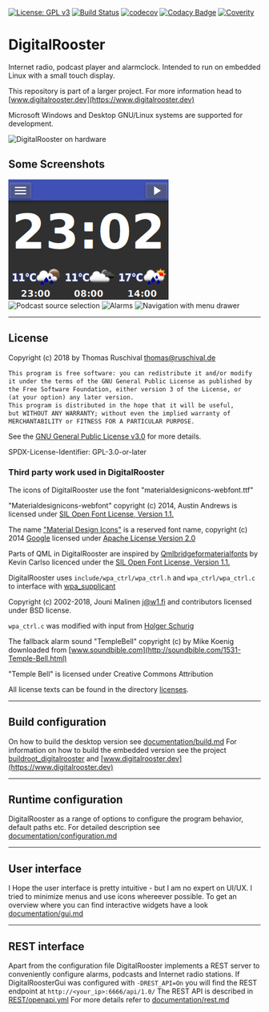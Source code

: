 [![License: GPL v3](https://img.shields.io/badge/License-GPL%20v3-blue.svg)](https://www.gnu.org/licenses/gpl-3.0)
[![Build Status](https://github.com/truschival/DigitalRoosterGui/workflows/Build%20%26%20Test/badge.svg "Build Develop/Master")](#)
[![codecov](https://codecov.io/gh/truschival/DigitalRoosterGui/branch/develop/graph/badge.svg)](https://codecov.io/gh/truschival/DigitalRoosterGui)
[![Codacy Badge](https://api.codacy.com/project/badge/Grade/a95a270a2f8548f59a26811e7f2de20b)](https://www.codacy.com/app/truschival/DigitalRoosterGui)
[![Coverity](https://scan.coverity.com/projects/18711/badge.svg)](https://scan.coverity.com/projects/truschival-digitalroostergui)

# DigitalRooster

Internet radio, podcast player and alarmclock. Intended to run on embedded
Linux with a small touch display.

This repository is part of a larger project. For more information head to
[www.digitalrooster.dev](https://www.digitalrooster.dev)

Microsoft Windows and Desktop GNU/Linux systems are supported for development.

![DigitalRooster on hardware](./documentation/figs/Demo_on_hardware.jpg)

## Some Screenshots

![Default screen with clock and weather information](./documentation/figs/Main.png)
![Podcast source selection](./documentation/figs/Podcasts.png)
![Alarms](./documentation/figs/Alarms.png)
![Navigation with menu drawer](./documentation/figs/Menubar.png)

---
## License

Copyright (c) 2018 by Thomas Ruschival <thomas@ruschival.de>

    This program is free software: you can redistribute it and/or modify
    it under the terms of the GNU General Public License as published by
    the Free Software Foundation, either version 3 of the License, or
    (at your option) any later version.
    This program is distributed in the hope that it will be useful,
    but WITHOUT ANY WARRANTY; without even the implied warranty of
    MERCHANTABILITY or FITNESS FOR A PARTICULAR PURPOSE.

See the [GNU General Public License v3.0](./LICENSE) for more details.

SPDX-License-Identifier: GPL-3.0-or-later

### Third party work used in DigitalRooster

The icons of DigitalRooster use the font "materialdesignicons-webfont.ttf"

"Materialdesignicons-webfont" copyright (c) 2014, Austin Andrews
is licensed under [SIL Open Font License, Version 1.1.](http://scripts.sil.org/OFL)

The name ["Material Design Icons"](http://materialdesignicons.com/) is a
reserved font name, copyright (c) 2014 [Google](http://www.google.com/design/)
licensed under [Apache License Version 2.0](https://github.com/google/material-design-icons/blob/master/LICENSE)

Parts of QML in DigitalRooster are inspired by [Qmlbridgeformaterialfonts](https://github.com/kevincarlson/QmlBridgeForMaterialDesignIcons)
by Kevin Carlso licenced under the [SIL Open Font License, Version 1.1.](http://scripts.sil.org/OFL)

DigitalRooster uses ``include/wpa_ctrl/wpa_ctrl.h`` and ``wpa_ctrl/wpa_ctrl.c``
to interface with [wpa_supplicant](https://w1.fi/wpa_supplicant/)

Copyright (c) 2002-2018, Jouni Malinen <j@w1.fi> and contributors
licensed under BSD license.

``wpa_ctrl.c`` was modified with input from
[Holger Schurig](http://lists.shmoo.com/pipermail/hostap/2013-May/027826.html)

The fallback alarm sound "TempleBell" copyright (c) by Mike Koenig downloaded
from [www.soundbible.com](http://soundbible.com/1531-Temple-Bell.html)

"Temple Bell" is licensed under Creative Commons Attribution

All license texts can be found in the directory [licenses](licenses).

---

## Build configuration

On how to build the desktop version see [documentation/build.md](./documentation/build.md)
For information on how to build the embedded version see the project
[buildroot_digitalrooster](https://github.com/truschival/buildroot_digitalrooster)
and [www.digitalrooster.dev](https://www.digitalrooster.dev)

---

## Runtime configuration

DigitalRooster as a range of options to configure the program behavior,
default paths etc. For detailed description see
[documentation/configuration.md](./documentation/configuration.md)

---

## User interface

I Hope the user interface is pretty intuitive - but I am no expert on UI/UX.
I tried to minimize menus and use icons whereever possible. To get an overview
where you can find interactive widgets have a look [documentation/gui.md](./documentation/gui.md)

---

## REST interface

Apart from the configuration file DigitalRooster implements a REST server to
conveniently configure alarms, podcasts and Internet radio stations.
If DigitalRoosterGui was configured with ``-DREST_API=On`` you will find the
REST endpoint at ``http://<your_ip>:6666/api/1.0/``
The REST API is described in [REST/openapi.yml](REST/openapi.yml)
For more details refer to [documentation/rest.md](documentation/rest.md)
